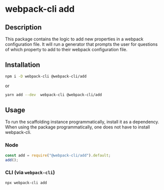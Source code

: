 # webpack-cli add

## Description

This package contains the logic to add new properties in a webpack configuration file. It will run a generator that prompts the user for questions of which property to add to their webpack configuration file.

## Installation

```bash
npm i -D webpack-cli @webpack-cli/add
```

or

```bash
yarn add --dev  webpack-cli @webpack-cli/add
```

## Usage

To run the scaffolding instance programmatically, install it as a dependency. When using the package programmatically, one does not have to install webpack-cli.

### Node

```js
const add = require("@webpack-cli/add").default;
add();
```

### CLI (via `webpack-cli`)

```bash
npx webpack-cli add
```
